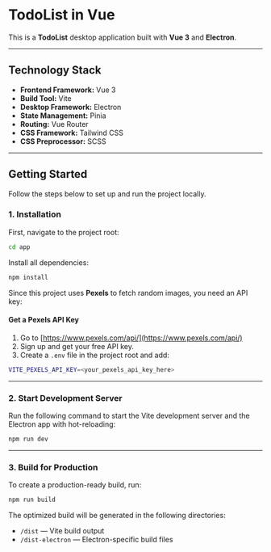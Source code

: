 # TodoList in Vue

This is a **TodoList** desktop application built with **Vue 3** and **Electron**.

---

## Technology Stack

* **Frontend Framework:** Vue 3
* **Build Tool:** Vite
* **Desktop Framework:** Electron
* **State Management:** Pinia
* **Routing:** Vue Router
* **CSS Framework:** Tailwind CSS
* **CSS Preprocessor:** SCSS

---

## Getting Started

Follow the steps below to set up and run the project locally.

### 1. Installation

First, navigate to the project root:

```bash
cd app
```

Install all dependencies:

```bash
npm install
```

Since this project uses **Pexels** to fetch random images, you need an API key:

#### Get a Pexels API Key

1. Go to [https://www.pexels.com/api/](https://www.pexels.com/api/)
2. Sign up and get your free API key.
3. Create a `.env` file in the project root and add:

```bash
VITE_PEXELS_API_KEY=<your_pexels_api_key_here>
```

---

### 2. Start Development Server

Run the following command to start the Vite development server and the Electron app with hot-reloading:

```bash
npm run dev
```

---

### 3. Build for Production

To create a production-ready build, run:

```bash
npm run build
```

The optimized build will be generated in the following directories:

* `/dist` — Vite build output
* `/dist-electron` — Electron-specific build files
